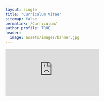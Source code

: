 ```yaml
---
layout: single
title: "Curriculum Vitae"
sitemap: false
permalink: /Curriculum/
author_profile: TRUE
header:
  image: assets/images/banner.jpg
---
```


<embed src="https://github.com/odzyoba4/resume/blob/main/RESUME%202024.pdf" type="application/pdf" />
